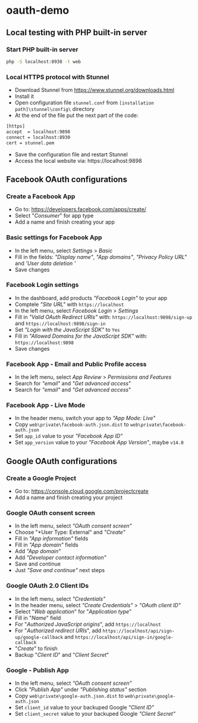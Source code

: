 # oauth-demo

## Local testing with PHP built-in server

### Start PHP built-in server
```sh
php -S localhost:8930 -t web
```

### Local HTTPS protocol with Stunnel
- Download Stunnel from https://www.stunnel.org/downloads.html
- Install it
- Open configuration file `stunnel.conf` from `[installation path]\stunnel\config\` directory
- At the end of the file put the next part of the code:

```sh
[https]
accept  = localhost:9898
connect = localhost:8930
cert = stunnel.pem
```
- Save the configuration file and restart Stunnel
- Access the local website via: https://localhost:9898


## Facebook OAuth configurations

### Create a Facebook App
- Go to: https://developers.facebook.com/apps/create/
- Select "*Consumer*" for app type
- Add a name and finish creating your app

### Basic settings for Facebook App
- In the left menu, select *Settings* > *Basic*
- Fill in the fields: *"Display name"*, *"App domains"*, *"Privacy Policy URL"* and *'User data deletion
'*
- Save changes

### Facebook Login settings
- In the dashboard, add products *"Facebook Login"* to your app
- Comptele *"Site URL"* with `https://localhost`
- In the left menu, select *Facebook Login* > *Settings*
- Fill in *"Valid OAuth Redirect URIs"* with: `https://localhost:9898/sign-up` and `https://localhost:9898/sign-in`
- Set *"Login with the JavaScript SDK"* to `Yes`
- Fill in *"Allowed Domains for the JavaScript SDK"* with: `https://localhost:9898`
- Save changes

### Facebook App - Email and Public Profile access
- In the left menu, select *App Review* > *Permissions and Features*
- Search for *"email"* and *"Get advanced access*"
- Search for *"email"* and *"Get advanced access*"

### Facebook App - Live Mode
- In the header menu, switch your app to *"App Mode: Live"*
- Copy `web\private\facebook-auth.json.dist` to `web\private\facebook-auth.json`
- Set `app_id` value to your *"Facebook App ID"*
- Set `app_version` value to your *"Facebook App Version"*, maybe `v14.0`

## Google OAuth configurations

### Create a Google Project
- Go to: https://console.cloud.google.com/projectcreate
- Add a name and finish creating your project

### Google OAuth consent screen
- In the left menu, select *"OAuth consent screen"*
- Choose "*User Type: External" and *"Create"*
- Fill in *"App information"* fields
- Fill in *"App domain"* fields
- Add *"App domain"*
- Add *"Developer contact information"*
- Save and continue
- Just *"Save and continue"* next steps

### Google OAuth 2.0 Client IDs
- In the left menu, select *"Credentials"*
- In the header menu, select *"Create Credentials"* > *"OAuth client ID"*
- Select "*Web application*" for "*Application type*"
- Fill in "*Name*" field
- For "*Authorized JavaScript origins*", add `https://localhost`
- For "*Authorized redirect URIs*", add `https://localhost/api/sign-up/google-callback` and `https://localhost/api/sign-in/google-callback`
- "*Create*" to finish
- Backup "*Client ID*" and "*Client Secret*"

### Google - Publish App
- In the left menu, select *"OAuth consent screen"*
- Click *"Publish App"* under *"Publishing status"* section
- Copy `web\private\google-auth.json.dist` to `web\private\google-auth.json`
- Set `client_id` value to your backuped Google *"Client ID"*
- Set `client_secret` value to your backuped Google *"Client Secret"*
